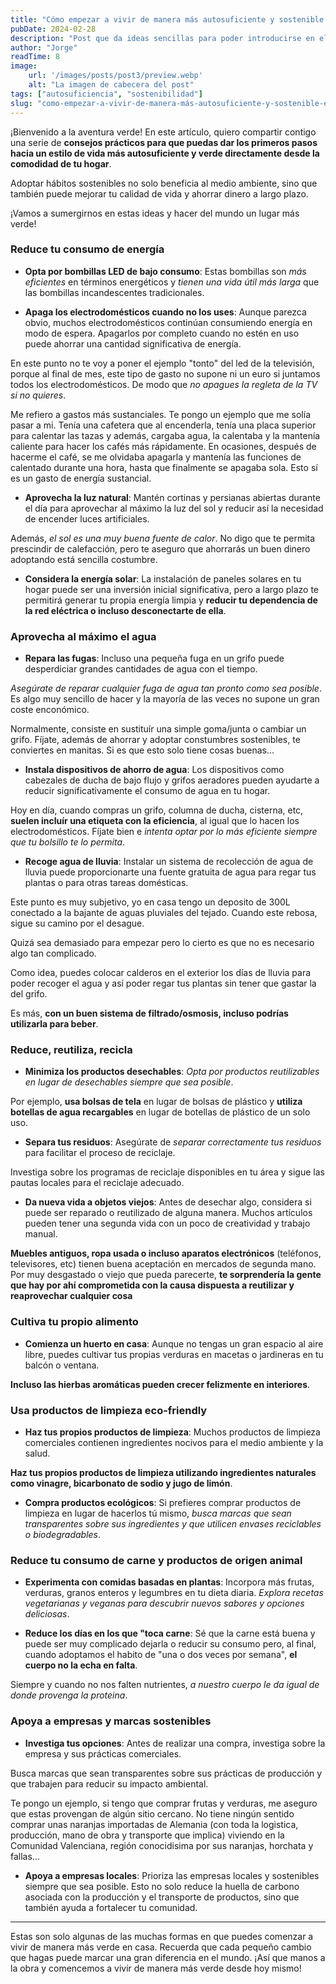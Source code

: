 ```yaml
---
title: "Cómo empezar a vivir de manera más autosuficiente y sostenible en casa"
pubDate: 2024-02-28
description: "Post que da ideas sencillas para poder introducirse en el mundo de convertirse en autosuficiente y más sostenible"
author: "Jorge"
readTime: 8
image:
    url: '/images/posts/post3/preview.webp'
    alt: "La imagen de cabecera del post"
tags: ["autosuficiencia", "sostenibilidad"]
slug: "como-empezar-a-vivir-de-manera-más-autosuficiente-y-sostenible-en-casa"
---
```


¡Bienvenido a la aventura verde! En este artículo, quiero compartir contigo una serie de **consejos prácticos para que puedas dar los primeros pasos hacia un estilo de vida más autosuficiente y verde directamente desde la comodidad de tu hogar**. 

Adoptar hábitos sostenibles no solo beneficia al medio ambiente, sino que también puede mejorar tu calidad de vida y ahorrar dinero a largo plazo.

¡Vamos a sumergirnos en estas ideas y hacer del mundo un lugar más verde!

### Reduce tu consumo de energía

- **Opta por bombillas LED de bajo consumo**: Estas bombillas son *más eficientes* en términos energéticos y *tienen una vida útil más larga* que las bombillas incandescentes tradicionales.

- **Apaga los electrodomésticos cuando no los uses**: Aunque parezca obvio, muchos electrodomésticos continúan consumiendo energía en modo de espera. Apagarlos por completo cuando no estén en uso puede ahorrar una cantidad significativa de energía. 

En este punto no te voy a poner el ejemplo "tonto" del led de la televisión, porque al final de mes, este tipo de gasto no supone ni un euro si juntamos todos los electrodomésticos. De modo que *no apagues la regleta de la TV si no quieres*. 

Me refiero a gastos más sustanciales. Te pongo un ejemplo que me solía pasar a mi. Tenía una cafetera que al encenderla, tenía una placa superior para calentar las tazas y además, cargaba agua, la calentaba y la mantenía caliente para hacer los cafés más rápidamente. En ocasiones, después de hacerme el café, se me olvidaba apagarla y mantenía las funciones de calentado durante una hora, hasta que finalmente se apagaba sola. Esto sí es un gasto de energía sustancial.

- **Aprovecha la luz natural**: Mantén cortinas y persianas abiertas durante el día para aprovechar al máximo la luz del sol y reducir así la necesidad de encender luces artificiales. 

Además, *el sol es una muy buena fuente de calor*. No digo que te permita prescindir de calefacción, pero te aseguro que ahorrarás un buen dinero adoptando está sencilla costumbre.

- **Considera la energía solar**: La instalación de paneles solares en tu hogar puede ser una inversión inicial significativa, pero a largo plazo te permitirá generar tu propia energía limpia y **reducir tu dependencia de la red eléctrica o incluso desconectarte de ella**.

### Aprovecha al máximo el agua

- **Repara las fugas**: Incluso una pequeña fuga en un grifo puede desperdiciar grandes cantidades de agua con el tiempo. 

*Asegúrate de reparar cualquier fuga de agua tan pronto como sea posible*. Es algo muy sencillo de hacer y la mayoría de las veces no supone un gran coste enconómico.

Normalmente, consiste en sustituír una simple goma/junta o cambiar un grifo. Fíjate, además de ahorrar y adoptar constumbres sostenibles, te conviertes en manitas. Si es que esto solo tiene cosas buenas...

- **Instala dispositivos de ahorro de agua**: Los dispositivos como cabezales de ducha de bajo flujo y grifos aeradores pueden ayudarte a reducir significativamente el consumo de agua en tu hogar. 

Hoy en día, cuando compras un grifo, columna de ducha, cisterna, etc, **suelen incluír una etiqueta con la eficiencia**, al igual que lo hacen los electrodomésticos. Fíjate bien e *intenta optar por lo más eficiente siempre que tu bolsillo te lo permita*.

- **Recoge agua de lluvia**: Instalar un sistema de recolección de agua de lluvia puede proporcionarte una fuente gratuita de agua para regar tus plantas o para otras tareas domésticas. 

Este punto es muy subjetivo, yo en casa tengo un deposito de 300L conectado a la bajante de aguas pluviales del tejado. Cuando este rebosa, sigue su camino por el desague. 

Quizá sea demasiado para empezar pero lo cierto es que no es necesario algo tan complicado. 

Como idea, puedes colocar calderos en el exterior los días de lluvia para poder recoger el agua y así poder regar tus plantas sin tener que gastar la del grifo.

Es más, **con un buen sistema de filtrado/osmosis, incluso podrías utilizarla para beber**.

### Reduce, reutiliza, recicla

- **Minimiza los productos desechables**: *Opta por productos reutilizables en lugar de desechables siempre que sea posible*. 

Por ejemplo, **usa bolsas de tela** en lugar de bolsas de plástico y **utiliza botellas de agua recargables** en lugar de botellas de plástico de un solo uso.

- **Separa tus residuos**: Asegúrate de *separar correctamente tus residuos* para facilitar el proceso de reciclaje. 

Investiga sobre los programas de reciclaje disponibles en tu área y sigue las pautas locales para el reciclaje adecuado.

- **Da nueva vida a objetos viejos**: Antes de desechar algo, considera si puede ser reparado o reutilizado de alguna manera. Muchos artículos pueden tener una segunda vida con un poco de creatividad y trabajo manual.

**Muebles antiguos, ropa usada o incluso aparatos electrónicos** (teléfonos, televisores, etc) tienen buena aceptación en mercados de segunda mano. Por muy desgastado o viejo que pueda parecerte, **te sorprendería la gente que hay por ahí comprometida con la causa dispuesta a reutilizar y reaprovechar cualquier cosa**

### Cultiva tu propio alimento

- **Comienza un huerto en casa**: Aunque no tengas un gran espacio al aire libre, puedes cultivar tus propias verduras en macetas o jardineras en tu balcón o ventana. 

**Incluso las hierbas aromáticas pueden crecer felizmente en interiores**.

### Usa productos de limpieza eco-friendly

- **Haz tus propios productos de limpieza**: Muchos productos de limpieza comerciales contienen ingredientes nocivos para el medio ambiente y la salud. 

**Haz tus propios productos de limpieza utilizando ingredientes naturales como vinagre, bicarbonato de sodio y jugo de limón**.

- **Compra productos ecológicos**: Si prefieres comprar productos de limpieza en lugar de hacerlos tú mismo, *busca marcas que sean transparentes sobre sus ingredientes y que utilicen envases reciclables o biodegradables*.

### Reduce tu consumo de carne y productos de origen animal

- **Experimenta con comidas basadas en plantas**: Incorpora más frutas, verduras, granos enteros y legumbres en tu dieta diaria. *Explora recetas vegetarianas y veganas para descubrir nuevos sabores y opciones deliciosas*.

- **Reduce los días en los que "toca carne**: Sé que la carne está buena y puede ser muy complicado dejarla o reducir su consumo pero, al final, cuando adoptamos el habito de "una o dos veces por semana", **el cuerpo no la echa en falta**.

Siempre y cuando no nos falten nutrientes, *a nuestro cuerpo le da igual de donde provenga la proteina*. 

### Apoya a empresas y marcas sostenibles

- **Investiga tus opciones**: Antes de realizar una compra, investiga sobre la empresa y sus prácticas comerciales. 

Busca marcas que sean transparentes sobre sus prácticas de producción y que trabajen para reducir su impacto ambiental.

Te pongo un ejemplo, si tengo que comprar frutas y verduras, me aseguro que estas provengan de algún sitio cercano. No tiene ningún sentido comprar unas naranjas importadas de Alemania (con toda la logistica, producción, mano de obra y transporte que implica) viviendo en la Comunidad Valenciana, región conocidisima por sus naranjas, horchata y fallas... 

- **Apoya a empresas locales**: Prioriza las empresas locales y sostenibles siempre que sea posible. Esto no solo reduce la huella de carbono asociada con la producción y el transporte de productos, sino que también ayuda a fortalecer tu comunidad.

---

Estas son solo algunas de las muchas formas en que puedes comenzar a vivir de manera más verde en casa. Recuerda que cada pequeño cambio que hagas puede marcar una gran diferencia en el mundo. ¡Así que manos a la obra y comencemos a vivir de manera más verde desde hoy mismo!